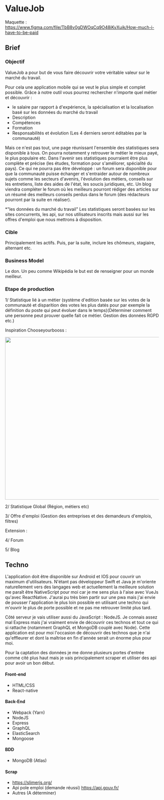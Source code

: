 # ValueJob

Maquette : https://www.figma.com/file/TbB8v0gDWOqCq9O48iKvXuik/How-much-i-have-to-be-paid

## Brief

### Objectif

ValueJob a pour but de vous faire découvrir votre véritable valeur sur le marché du travail.

Pour cela une application mobile qui se veut le plus simple et complet possible. Grâce à notre outil vous pourrez rechercher n'importe  quel métier et découvrir : 
- le salaire par rapport à d'expérience, la spécialisation et la localisation basé sur les données du marché du travail
- Description
- Compétences 
- Formation
- Responsabilités et évolution
(Les 4 derniers seront éditables par la communauté)

Mais ce n'est pas tout, une page réunissant l'ensemble des statistiques sera disponible à tous. On pourra notamment y retrouver le métier le mieux payé, le plus populaire etc. Dans l'avenir ses statistiques pourraient être plus complète et précise (les études, formation pour s'améliorer, spécialité du pays).
Ce qui ne pourra pas être développé : un forum sera disponible pour que la communauté puisse échanger et s'entraider autour de nombreux sujets comme les secteurs d'avenirs, l'évolution des métiers, conseils sur les entretiens, liste des aides de l'état, les soucis juridiques, etc. Un blog viendra compléter le forum où les meilleurs pourront rédiger des articles sur un résumé des meilleurs conseils perdus dans le forum (des rédacteurs pourront par la suite en réaliser).

*"les données du marché du travail"
Les statistiques seront basées sur les sites concurrents, les api, sur nos utilisateurs inscrits mais aussi sur les offres d'emploi que nous mettrons à disposition.

### Cible

Principalement les actifs. Puis, par la suite, inclure les chômeurs, stagiaire, alternant etc.

### Business Model

Le don. Un peu comme Wikipédia le but est de renseigner pour un monde meilleur.

### Etape de production

1/ Statistique lié à un métier (système d'edition basée sur les votes de la communauté et disparition des votes les plus datés pour par exemple la définition du poste qui peut évoluer dans le temps)(Déterminer comment une personne peut prouver quelle fait ce métier. Gestion des données RGPD etc.)

Inspiration Chooseyourbooss : 

<img src="https://drive.google.com/open?id=1cwdVc2bg_Ulp2XZnGmNvygkToTnEaOoo"  width="800" height="532" />

2/ Statistique Global (Région, métiers etc)

3/ Offre d'emploi (Gestion des entreprises et des demandeurs d'emplois, filtres)

Extension :

4/ Forum

5/ Blog


## Techno

L'application doit être disponible sur Android et IOS pour couvrir un maximum d'utilisateurs. N'étant pas développeur Swift et Java je m'oriente naturellement vers des langages web et actuellement la meilleure solution me paraît être NativeScript pour moi car je me sens plus à l'aise avec VueJs qu'avec ReactNative. J'aurai pu très bien partir sur une pwa mais j'ai envie de pousser l'application le plus loin possible en utilisant une techno qui m'ouvrir le plus de porte possible et ne pas me retrouver limité plus tard.

Côté serveur je vais utiliser aussi du JavaScript : NodeJS. Je connais assez mal Express mais j'ai vraiment envie de découvrir ces technos et tout ce qui si rattache (notamment GraphQL et MongoDB couplé avec Node).
Cette application est pour moi l'occasion de découvrir des technos que je n'ai qu'effleurer et dont la maîtrise en fin d'année serait un énorme plus pour moi.

Pour la captation des données je me donne plusieurs portes d'entrée comme cité plus haut mais je vais principalement scraper et utiliser des api pour avoir un bon début.


#### Front-end

- HTML/CSS
- React-native

#### Back-End

- Webpack (Yarn)
- NodeJS
- Express
- GraphQL
- ElasticSearch
- Mongoose 

#### BDD

- MongoDB (Atlas)

#### Scrap 

- https://slimerjs.org/
- Api pole emploi (demande réussi) https://api.gouv.fr/
- Autres (A déterminer)
